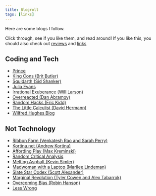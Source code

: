 ```yaml
---
title: Blogroll
tags: [links]
---
```


Here are some blogs I follow. 

Click through, see if you like them, and read around! If you like this, you should also check out [reviews](/tags/reviews) and [links](/tags/links)

## Coding and Tech
- [Prince](https://maxcell.me)
- [King Cons (Brit Butler)](https://blog.kingcons.io/)
- [Squidarth (Sid Shanker)](http://squidarth.com/)
- [Julia Evans](https://jvns.ca)
- [Irrational Exuberance (Will Larson)](https://lethain.com/about/)
- [Overreacted (Dan Abramov)](https://overreacted.io)
- [Random Hacks (Eric Kidd)](http://www.randomhacks.net)
- [The Little Calculist (David Hermann)](http://calculist.org)
- [Wilfred Hughes Blog](http://www.wilfred.me.uk)

## Not Technology
- [Ribbon Farm (Venkatesh Rao and Sarah Perry)](https://www.ribbonfarm.com)
- [Kortina.net (Andrew Kortina)](https://kortina.nyc/work/)
- [Affording Play (Max Kreminski)](https://mkremins.github.io/)
- [Random Critical Analysis](https://randomcriticalanalysis.com)
- [Melting Asphalt (Kevin Simler)](https://meltingasphalt.com/)
- [Madwoman with a Laptop (Marilee Lindeman)](https://madwomanwithalaptop.com/)
- [Slate Star Codex (Scott Alexander)](https://slatestarcodex.com/)
- [Marginal Revolution (Tyler Cowen and Alex Tabarrok)](https://marginalrevolution.com/)
- [Overcoming Bias (Robin Hanson)](http://www.overcomingbias.com/)
- [Less Wrong](https://www.lesswrong.com/)